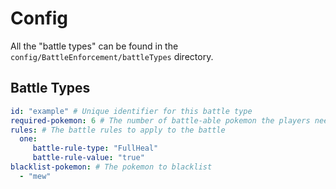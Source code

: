 # Config
All the "battle types" can be found in the `config/BattleEnforcement/battleTypes` directory.

## Battle Types
```yaml
id: "example" # Unique identifier for this battle type
required-pokemon: 6 # The number of battle-able pokemon the players need in their party
rules: # The battle rules to apply to the battle
  one:
     battle-rule-type: "FullHeal"
     battle-rule-value: "true"
blacklist-pokemon: # The pokemon to blacklist
  - "mew"
```